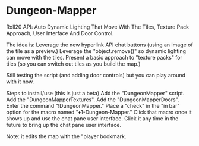 # Dungeon-Mapper
Roll20 API: Auto Dynamic Lighting That Move With The Tiles, Texture Pack Approach, User Interface And Door Control.

The idea is:
Leverage the new hyperlink API chat buttons (using an image of the tile as a preview.)
Leverage the "object.remove()" so dynamic lighting can move with the tiles.
Present a basic approach to "texture packs" for tiles (so you can switch out tiles as you build the map.)

Still testing the script (and adding door controls) but you can play around with it now.

Steps to install/use (this is just a beta)
Add the "DungeonMapper" script.
Add the "DungeonMapperTextures".
Add the "DungeonMapperDoors".
Enter the command "!DungeonMapper."
Place a "check" in the "in bar" option for the macro named "♦1-Dungeon-Mapper."
Click that macro once it shows up and use the chat pane user interface.
Click it any time in the future to bring up the chat pane user interface.

Note: it edits the map with the "player bookmark.
